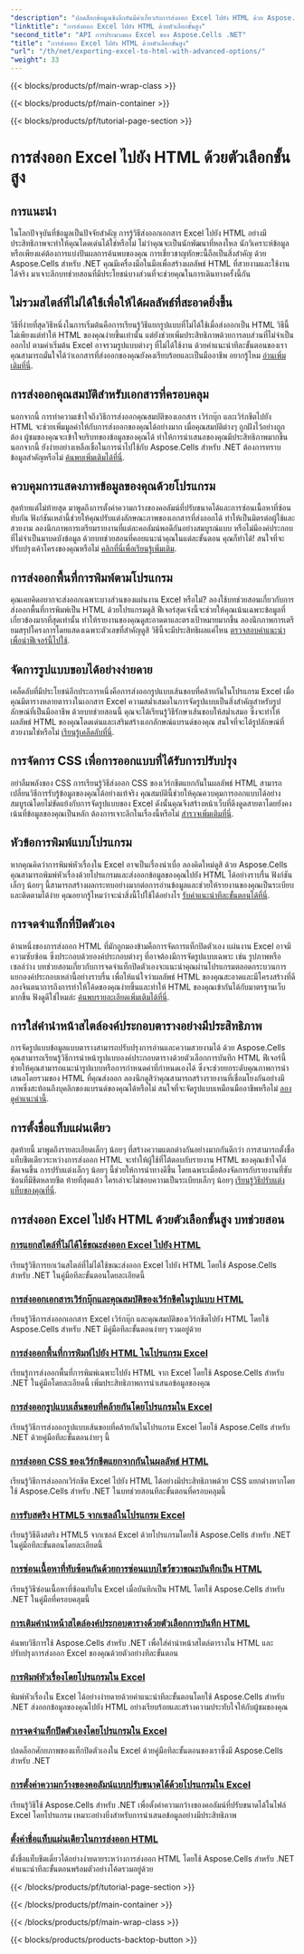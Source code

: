 ```yaml
---
"description": "ปลดล็อกข้อมูลเชิงลึกอันมีค่าเกี่ยวกับการส่งออก Excel ไปยัง HTML ด้วย Aspose.Cells สำหรับ .NET ผ่านทางบทช่วยสอนโดยละเอียดเกี่ยวกับตัวเลือกขั้นสูงต่างๆ เพื่อเพิ่มประสิทธิภาพการส่งออกเอกสารของคุณ"
"linktitle": "การส่งออก Excel ไปยัง HTML ด้วยตัวเลือกขั้นสูง"
"second_title": "API การประมวลผล Excel ของ Aspose.Cells .NET"
"title": "การส่งออก Excel ไปยัง HTML ด้วยตัวเลือกขั้นสูง"
"url": "/th/net/exporting-excel-to-html-with-advanced-options/"
"weight": 33
---
```


{{< blocks/products/pf/main-wrap-class >}}

{{< blocks/products/pf/main-container >}}

{{< blocks/products/pf/tutorial-page-section >}}

# การส่งออก Excel ไปยัง HTML ด้วยตัวเลือกขั้นสูง

## การแนะนำ

ในโลกปัจจุบันที่ข้อมูลเป็นปัจจัยสำคัญ การรู้วิธีส่งออกเอกสาร Excel ไปยัง HTML อย่างมีประสิทธิภาพจะทำให้คุณโดดเด่นได้ใช่หรือไม่ ไม่ว่าคุณจะเป็นนักพัฒนาที่หลงใหล นักวิเคราะห์ข้อมูล หรือเพียงแค่ต้องการแบ่งปันผลการค้นพบของคุณ การเชี่ยวชาญทักษะนี้ถือเป็นสิ่งสำคัญ ด้วย Aspose.Cells สำหรับ .NET คุณมีเครื่องมือในมือเพื่อสร้างผลลัพธ์ HTML ที่สวยงามและใช้งานได้จริง มาเจาะลึกบทช่วยสอนที่มีประโยชน์บางส่วนที่จะช่วยคุณในการเดินทางครั้งนี้กัน

## ไม่รวมสไตล์ที่ไม่ได้ใช้เพื่อให้ได้ผลลัพธ์ที่สะอาดยิ่งขึ้น

วิธีที่ง่ายที่สุดวิธีหนึ่งในการเริ่มต้นคือการเรียนรู้วิธีแยกรูปแบบที่ไม่ได้ใช้เมื่อส่งออกเป็น HTML วิธีนี้ไม่เพียงแต่ทำให้ HTML ของคุณง่ายขึ้นเท่านั้น แต่ยังช่วยเพิ่มประสิทธิภาพด้วยการลบส่วนที่ไม่จำเป็นออกไป ตามค่าเริ่มต้น Excel อาจรวมรูปแบบต่างๆ ที่ไม่ได้ใช้งาน ด้วยคำแนะนำทีละขั้นตอนของเรา คุณสามารถมั่นใจได้ว่าเอกสารที่ส่งออกของคุณยังคงเรียบร้อยและเป็นมืออาชีพ อยากรู้ไหม [อ่านเพิ่มเติมที่นี่](-/excluding-unused-styles/).

## การส่งออกคุณสมบัติสำหรับเอกสารที่ครอบคลุม

นอกจากนี้ การทำความเข้าใจถึงวิธีการส่งออกคุณสมบัติของเอกสาร เวิร์กบุ๊ก และเวิร์กชีตไปยัง HTML จะช่วยเพิ่มมูลค่าให้กับการส่งออกของคุณได้อย่างมาก เมื่อคุณสมบัติต่างๆ ถูกฝังไว้อย่างถูกต้อง ผู้ชมของคุณจะเข้าใจบริบทของข้อมูลของคุณได้ ทำให้การนำเสนอของคุณมีประสิทธิภาพมากขึ้น นอกจากนี้ ยังง่ายอย่างเหลือเชื่อในการนำไปใช้กับ Aspose.Cells สำหรับ .NET ต้องการทราบข้อมูลสำคัญหรือไม่ [ค้นพบเพิ่มเติมได้ที่นี่](-/exporting-document-workbook-and-worksheet-properties/).

## ควบคุมการแสดงภาพข้อมูลของคุณด้วยโปรแกรม

สุดท้ายแต่ไม่ท้ายสุด มาพูดถึงการตั้งค่าความกว้างของคอลัมน์ที่ปรับขนาดได้และการซ่อนเนื้อหาที่ซ้อนทับกัน ฟังก์ชันเหล่านี้ช่วยให้คุณปรับแต่งลักษณะภาพของเอกสารที่ส่งออกได้ ทำให้เป็นมิตรต่อผู้ใช้และสวยงาม ลองนึกภาพการเตรียมรายงานที่แต่ละคอลัมน์พอดีกันอย่างสมบูรณ์แบบ หรือไม่มีองค์ประกอบที่ไม่จำเป็นมาบดบังข้อมูล ด้วยบทช่วยสอนที่คอยแนะนำคุณในแต่ละขั้นตอน คุณก็ทำได้! สนใจที่จะปรับปรุงเค้าโครงของคุณหรือไม่ [คลิกที่นี่เพื่อเรียนรู้เพิ่มเติม](-/setting-scalable-column-width/).

## การส่งออกพื้นที่การพิมพ์ตามโปรแกรม

คุณเคยคิดอยากจะส่งออกเฉพาะบางส่วนของแผ่นงาน Excel หรือไม่? ลองใช้บทช่วยสอนเกี่ยวกับการส่งออกพื้นที่การพิมพ์เป็น HTML ด้วยโปรแกรมดูสิ ฟีเจอร์สุดเจ๋งนี้จะช่วยให้คุณเน้นเฉพาะข้อมูลที่เกี่ยวข้องมากที่สุดเท่านั้น ทำให้รายงานของคุณดูสะอาดตาและตรงเป้าหมายมากขึ้น ลองนึกภาพการเตรียมสรุปโครงการโดยแสดงเฉพาะตัวเลขที่สำคัญดูสิ วิธีนี้จะมีประสิทธิผลแค่ไหน [ตรวจสอบคำแนะนำเพื่อนำฟีเจอร์นี้ไปใช้](-/exporting-print-area/).

## จัดการรูปแบบขอบได้อย่างง่ายดาย

เคล็ดลับที่มีประโยชน์อีกประการหนึ่งคือการส่งออกรูปแบบเส้นขอบที่คล้ายกันในโปรแกรม Excel เมื่อคุณมีตารางหลายตารางในเอกสาร Excel ความสม่ำเสมอในการจัดรูปแบบเป็นสิ่งสำคัญสำหรับรูปลักษณ์ที่เป็นมืออาชีพ ด้วยบทช่วยสอนนี้ คุณจะได้เรียนรู้วิธีรักษาเส้นขอบให้สม่ำเสมอ ซึ่งจะทำให้ผลลัพธ์ HTML ของคุณโดดเด่นและเสริมสร้างเอกลักษณ์แบรนด์ของคุณ สนใจที่จะได้รูปลักษณ์ที่สวยงามใช่หรือไม่ [เรียนรู้เคล็ดลับที่นี่](-/exporting-similar-border-style/).

## การจัดการ CSS เพื่อการออกแบบที่ได้รับการปรับปรุง

อย่าลืมพลังของ CSS การเรียนรู้วิธีส่งออก CSS ของเวิร์กชีตแยกกันในผลลัพธ์ HTML สามารถเปลี่ยนวิธีการรับรู้ข้อมูลของคุณได้อย่างแท้จริง คุณสมบัตินี้ช่วยให้คุณควบคุมการออกแบบได้อย่างสมบูรณ์โดยไม่ขัดแย้งกับการจัดรูปแบบของ Excel ดังนั้นคุณจึงสร้างหน้าเว็บที่ดึงดูดสายตาโดยยังคงเน้นที่ข้อมูลของคุณเป็นหลัก ต้องการเจาะลึกในเรื่องนี้หรือไม่ [สำรวจเพิ่มเติมที่นี่](-/exporting-worksheet-css-separately/).

## หัวข้อการพิมพ์แบบโปรแกรม

หากคุณคิดว่าการพิมพ์หัวเรื่องใน Excel อาจเป็นเรื่องน่าเบื่อ ลองคิดใหม่ดูสิ ด้วย Aspose.Cells คุณสามารถพิมพ์หัวเรื่องด้วยโปรแกรมและส่งออกข้อมูลของคุณไปยัง HTML ได้อย่างราบรื่น ฟังก์ชันเล็กๆ น้อยๆ นี้สามารถสร้างผลกระทบอย่างมากต่อการอ่านข้อมูลและช่วยให้รายงานของคุณเป็นระเบียบและติดตามได้ง่าย คุณอยากรู้ไหมว่าจะนำสิ่งนี้ไปใช้ได้อย่างไร [รับคำแนะนำทีละขั้นตอนได้ที่นี่](-/printing-headings/).

## การจดจำแท็กที่ปิดตัวเอง

ด้านหนึ่งของการส่งออก HTML ที่มักถูกมองข้ามคือการจัดการแท็กปิดตัวเอง แผ่นงาน Excel อาจมีความซับซ้อน ซึ่งประกอบด้วยองค์ประกอบต่างๆ ที่อาจต้องมีการจัดรูปแบบเฉพาะ เช่น รูปภาพหรือเซลล์ว่าง บทช่วยสอนเกี่ยวกับการจดจำแท็กปิดตัวเองจะแนะนำคุณผ่านโปรแกรมตลอดกระบวนการแยกองค์ประกอบเหล่านี้อย่างราบรื่น เพื่อให้แน่ใจว่าผลลัพธ์ HTML ของคุณสะอาดและมีโครงสร้างที่ดี ลองจินตนาการถึงการทำให้โค้ดของคุณง่ายขึ้นและทำให้ HTML ของคุณเข้ากันได้กับมาตรฐานเว็บมากขึ้น ฟังดูดีใช่ไหมล่ะ [ค้นพบรายละเอียดเพิ่มเติมได้ที่นี่](-/recognizing-self-closing-tags/).

## การใส่คำนำหน้าสไตล์องค์ประกอบตารางอย่างมีประสิทธิภาพ

การจัดรูปแบบข้อมูลแบบตารางสามารถปรับปรุงการอ่านและความสวยงามได้ ด้วย Aspose.Cells คุณสามารถเรียนรู้วิธีการนำหน้ารูปแบบองค์ประกอบตารางด้วยตัวเลือกการบันทึก HTML ฟีเจอร์นี้ช่วยให้คุณสามารถแนะนำรูปแบบหรือการกำหนดค่าที่กำหนดเองได้ ซึ่งจะช่วยยกระดับคุณภาพการนำเสนอโดยรวมของ HTML ที่คุณส่งออก ลองนึกดูสิว่าคุณสามารถสร้างรายงานที่เชื่อมโยงกันอย่างมีภาพซึ่งสะท้อนถึงบุคลิกของแบรนด์ของคุณได้หรือไม่ สนใจที่จะจัดรูปแบบเหมือนมืออาชีพหรือไม่ [ลองดูคำแนะนำนี้](-/prefixing-table-elements-styles/).

## การตั้งชื่อแท็บแผ่นเดียว

สุดท้ายนี้ มาพูดถึงรายละเอียดเล็กๆ น้อยๆ ที่สร้างความแตกต่างกันอย่างมากกันดีกว่า การสามารถตั้งชื่อแท็บชีตเดียวระหว่างการส่งออก HTML จะทำให้ผู้ใช้ที่โต้ตอบกับรายงาน HTML ของคุณเข้าใจได้ชัดเจนขึ้น การปรับแต่งเล็กๆ น้อยๆ นี้ช่วยให้การนำทางดีขึ้น โดยเฉพาะเมื่อต้องจัดการกับรายงานที่ซับซ้อนที่มีชีตหลายชีต ท้ายที่สุดแล้ว ใครเล่าจะไม่ชอบความเป็นระเบียบเล็กๆ น้อยๆ [เรียนรู้วิธีปรับแต่งแท็บของคุณที่นี่](-/setting-single-sheet-tab-name/).


## การส่งออก Excel ไปยัง HTML ด้วยตัวเลือกขั้นสูง บทช่วยสอน
### [การแยกสไตล์ที่ไม่ได้ใช้ขณะส่งออก Excel ไปยัง HTML](./excluding-unused-styles/)
เรียนรู้วิธีการยกเว้นสไตล์ที่ไม่ได้ใช้ขณะส่งออก Excel ไปยัง HTML โดยใช้ Aspose.Cells สำหรับ .NET ในคู่มือทีละขั้นตอนโดยละเอียดนี้
### [การส่งออกเอกสารเวิร์กบุ๊กและคุณสมบัติของเวิร์กชีตในรูปแบบ HTML](./exporting-document-workbook-and-worksheet-properties/)
เรียนรู้วิธีการส่งออกเอกสาร Excel เวิร์กบุ๊ก และคุณสมบัติของเวิร์กชีตไปยัง HTML โดยใช้ Aspose.Cells สำหรับ .NET มีคู่มือทีละขั้นตอนง่ายๆ รวมอยู่ด้วย
### [การส่งออกพื้นที่การพิมพ์ไปยัง HTML ในโปรแกรม Excel](./exporting-print-area/)
เรียนรู้การส่งออกพื้นที่การพิมพ์เฉพาะไปยัง HTML จาก Excel โดยใช้ Aspose.Cells สำหรับ .NET ในคู่มือโดยละเอียดนี้ เพิ่มประสิทธิภาพการนำเสนอข้อมูลของคุณ
### [การส่งออกรูปแบบเส้นขอบที่คล้ายกันโดยโปรแกรมใน Excel](./exporting-similar-border-style/)
เรียนรู้วิธีการส่งออกรูปแบบเส้นขอบที่คล้ายกันในโปรแกรม Excel โดยใช้ Aspose.Cells สำหรับ .NET ด้วยคู่มือทีละขั้นตอนง่ายๆ นี้
### [การส่งออก CSS ของเวิร์กชีตแยกจากกันในผลลัพธ์ HTML](./exporting-worksheet-css-separately/)
เรียนรู้วิธีการส่งออกเวิร์กชีต Excel ไปยัง HTML ได้อย่างมีประสิทธิภาพด้วย CSS แยกต่างหากโดยใช้ Aspose.Cells สำหรับ .NET ในบทช่วยสอนทีละขั้นตอนที่ครอบคลุมนี้
### [การรับสตริง HTML5 จากเซลล์ในโปรแกรม Excel](./getting-html5-string-from-cell/)
เรียนรู้วิธีดึงสตริง HTML5 จากเซลล์ Excel ด้วยโปรแกรมโดยใช้ Aspose.Cells สำหรับ .NET ในคู่มือทีละขั้นตอนโดยละเอียดนี้
### [การซ่อนเนื้อหาที่ทับซ้อนกันด้วยการซ่อนแบบไขว้ขวาขณะบันทึกเป็น HTML](./hiding-overlaid-content-with-cross-hide-right/)
เรียนรู้วิธีซ่อนเนื้อหาที่ซ้อนทับใน Excel เมื่อบันทึกเป็น HTML โดยใช้ Aspose.Cells สำหรับ .NET ในคู่มือที่ครอบคลุมนี้
### [การเติมคำนำหน้าสไตล์องค์ประกอบตารางด้วยตัวเลือกการบันทึก HTML](./prefixing-table-elements-styles/)
ค้นพบวิธีการใช้ Aspose.Cells สำหรับ .NET เพื่อใส่คำนำหน้าสไตล์ตารางใน HTML และปรับปรุงการส่งออก Excel ของคุณด้วยตัวอย่างทีละขั้นตอน
### [การพิมพ์หัวเรื่องโดยโปรแกรมใน Excel](./printing-headings/)
พิมพ์หัวเรื่องใน Excel ได้อย่างง่ายดายด้วยคำแนะนำทีละขั้นตอนโดยใช้ Aspose.Cells สำหรับ .NET ส่งออกข้อมูลของคุณไปยัง HTML อย่างเรียบร้อยและสร้างความประทับใจให้กับผู้ชมของคุณ
### [การจดจำแท็กปิดตัวเองโดยโปรแกรมใน Excel](./recognizing-self-closing-tags/)
ปลดล็อกศักยภาพของแท็กปิดตัวเองใน Excel ด้วยคู่มือทีละขั้นตอนของเราซึ่งมี Aspose.Cells สำหรับ .NET
### [การตั้งค่าความกว้างของคอลัมน์แบบปรับขนาดได้ด้วยโปรแกรมใน Excel](./setting-scalable-column-width/)
เรียนรู้วิธีใช้ Aspose.Cells สำหรับ .NET เพื่อตั้งค่าความกว้างของคอลัมน์ที่ปรับขนาดได้ในไฟล์ Excel โดยโปรแกรม เหมาะอย่างยิ่งสำหรับการนำเสนอข้อมูลอย่างมีประสิทธิภาพ
### [ตั้งค่าชื่อแท็บแผ่นเดียวในการส่งออก HTML](./setting-single-sheet-tab-name/)
ตั้งชื่อแท็บชีตเดี่ยวได้อย่างง่ายดายระหว่างการส่งออก HTML โดยใช้ Aspose.Cells สำหรับ .NET คำแนะนำทีละขั้นตอนพร้อมตัวอย่างโค้ดรวมอยู่ด้วย

{{< /blocks/products/pf/tutorial-page-section >}}

{{< /blocks/products/pf/main-container >}}

{{< /blocks/products/pf/main-wrap-class >}}

{{< blocks/products/products-backtop-button >}}